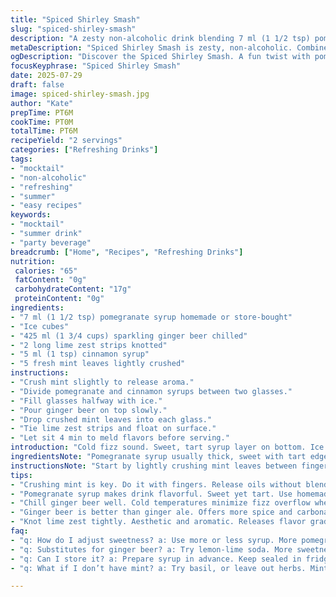 ```yaml
---
title: "Spiced Shirley Smash"
slug: "spiced-shirley-smash"
description: "A zesty non-alcoholic drink blending 7 ml (1 1/2 tsp) pomegranate syrup with 425 ml (1 3/4 cups) sparkling ginger beer, ice cubes, and two knotted lime zest strips. Cinnamon syrup adds warmth, and fresh crushed mint leaves bring brightness. Serve chilled."
metaDescription: "Spiced Shirley Smash is zesty, non-alcoholic. Combines pomegranate syrup, ginger beer, mint, cinnamon. Refreshing twist on classic drinks."
ogDescription: "Discover the Spiced Shirley Smash. A fun twist with pomegranate syrup, ginger beer, and mint. Perfect for hot days or gatherings."
focusKeyphrase: "Spiced Shirley Smash"
date: 2025-07-29
draft: false
image: spiced-shirley-smash.jpg
author: "Kate"
prepTime: PT6M
cookTime: PT0M
totalTime: PT6M
recipeYield: "2 servings"
categories: ["Refreshing Drinks"]
tags:
- "mocktail"
- "non-alcoholic"
- "refreshing"
- "summer"
- "easy recipes"
keywords:
- "mocktail"
- "summer drink"
- "party beverage"
breadcrumb: ["Home", "Recipes", "Refreshing Drinks"]
nutrition: 
 calories: "65"
 fatContent: "0g"
 carbohydrateContent: "17g"
 proteinContent: "0g"
ingredients:
- "7 ml (1 1/2 tsp) pomegranate syrup homemade or store-bought"
- "Ice cubes"
- "425 ml (1 3/4 cups) sparkling ginger beer chilled"
- "2 long lime zest strips knotted"
- "5 ml (1 tsp) cinnamon syrup"
- "5 fresh mint leaves lightly crushed"
instructions:
- "Crush mint slightly to release aroma."
- "Divide pomegranate and cinnamon syrups between two glasses."
- "Fill glasses halfway with ice."
- "Pour ginger beer on top slowly."
- "Drop crushed mint leaves into each glass."
- "Tie lime zest strips and float on surface."
- "Let sit 4 min to meld flavors before serving."
introduction: "Cold fizz sound. Sweet, tart syrup layer on bottom. Ice clinks in glass. Warm spice notes peep in with cinnamon syrup; mint leaves crushed, wild and fresh. Ginger beer bubbles up, filling glass with crisp bite. Lime zest knotted, floating. Takes minutes to blend but so worth pause. Not plain soda. Punch of bright color meets deep flavor. A playful twist on old favorite. No alcohol, no fuss but enough zing to make lips pucker and smile quick. Serve after work, before dinner. Sip slow, taste sharp, look cool. Just simple stuff, rearranged and spiced. Refreshment made strange, good strange."
ingredientsNote: "Pomegranate syrup usually thick, sweet with tart edge. Can swap store-bought for homemade by reducing pomegranate juice with sugar. Cinnamon syrup softens ginger beer’s sharp bite, adds warmth but not heat. Mint leaves added fresh, crushed just enough to release oils without bitterness. Lime zest replaces lemon, exchanging bright citrus punch for something more aromatic and fresh. Ginger beer rather than ginger ale offers ginger heat and fizz for livelier drink. Quantities reduced slightly from usual Shirley Temple proportions to balance extra syrup elements. Ice keeps everything chill but not watered down too fast."
instructionsNote: "Start by lightly crushing mint leaves between fingers, no blender. No muddling pits or bruised leaves. Pour syrups into glasses first to settle base flavor. Add ice next so ginger beer won't fizz over. Pour ginger beer slowly for controlled foam. Add mint last to avoid floating. Tie zest into tight knots for aesthetics and to release peel oils gradually rather than a loose strip. Let drink sit about 4 minutes before serving for flavors to meld—long enough, not too long. Can stir gently before sipping but better to sip and let layers form. Garnish optional beyond zest; less clutter, cleaner line."
tips:
- "Crushing mint is key. Do it with fingers. Release oils without blending. Just a light crush. Too much may cause bitterness. Less is more."
- "Pomegranate syrup makes drink flavorful. Sweet yet tart. Use homemade or store-bought. Reducing juice with sugar works. Better control flavor depth."
- "Chill ginger beer well. Cold temperatures minimize fizz overflow when pouring. Add ice last. Prevents immediate dilution. Keep texture consistent."
- "Ginger beer is better than ginger ale. Offers more spice and carbonation. Creates livelier drink experience. More than just a sweet fizz; it's complex."
- "Knot lime zest tightly. Aesthetic and aromatic. Releases flavor gradually. Avoid loose strips. They may float awkwardly, less appealing presentation."
faq:
- "q: How do I adjust sweetness? a: Use more or less syrup. More pomegranate for sweet. Less cinnamon if heat felt strong. Adjust until right."
- "q: Substitutes for ginger beer? a: Try lemon-lime soda. More sweetness though. Can mix ginger syrup with sparkling water. Less bubbly balance."
- "q: Can I store it? a: Prepare syrup in advance. Keep sealed in fridge. Mix the drink fresh though. Not as good after sitting too long."
- "q: What if I don’t have mint? a: Try basil, or leave out herbs. Mint is refreshment. Adds zesty note. Alternatives may change flavor profile."

---
```

